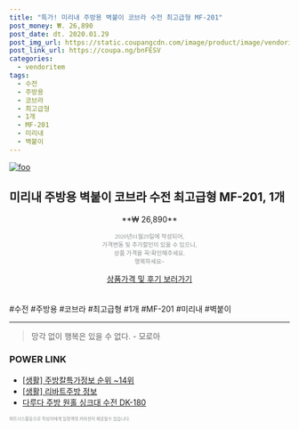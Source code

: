 ```yaml
--- 
title: "특가! 미리내 주방용 벽붙이 코브라 수전 최고급형 MF-201" 
post_money: ₩. 26,890 
post_date: dt. 2020.01.29 
post_img_url: https://static.coupangcdn.com/image/product/image/vendoritem/2019/01/09/3213121435/0ffe73b0-6506-4f2d-acc7-8908da86ebb9.jpg 
post_link_url: https://coupa.ng/bnFESV 
categories: 
  - vendoritem 
tags: 
  - 수전 
  - 주방용 
  - 코브라 
  - 최고급형 
  - 1개 
  - MF-201 
  - 미리내 
  - 벽붙이 
--- 
```

[![foo](https://static.coupangcdn.com/image/product/image/vendoritem/2019/01/09/3213121435/0ffe73b0-6506-4f2d-acc7-8908da86ebb9.jpg)](https://coupa.ng/bnFESV) 

## 미리내 주방용 벽붙이 코브라 수전 최고급형 MF-201, 1개 
<p style="text-align: center;">**₩ 26,890**</p> 
<p style="text-align: center;"><span style="color: #898c8f; font-family: Georgia,Times,serif; font-size: 0.75em;">2020년01월29일에 작성되어, <br>가격변동 및 추가할인이 있을 수 있으니,<br> 상품 가격을 꼭!확인해주세요.<br>행복하세요~</span> 
</p>	 
<div markdown="0" style="text-align: center;"><a href="https://coupa.ng/bnFESV" class="btn btn--success">상품가격 및 후기 보러가기</a></div> 
<br><br> 
  #수전 #주방용 #코브라 #최고급형 #1개 #MF-201 #미리내 #벽붙이 
<hr> 

> 망각 없이 행복은 있을 수 없다. - 모로아 


### POWER LINK

* <a href="https://blog.naver.com/fasyy4321/221772170288" target="_blank"> [생활] 주방칼특가정보 순위 ~14위</a>
* <a href="https://blog.naver.com/sakai111/221764574160" target="_blank"> [생활] 리바트주방 정보 </a>
* <a href="https://blog.naver.com/fasyy4321/221790232687" target="_blank">다루다 주방 원홀 싱크대 수전 DK-180</a>

<span style="color: #898c8f; font-family: Georgia,Times,serif; font-size: 0.55em;">파트너스활동으로 작성자에게 일정액의 커미션이 제공될수 있습니다.</span> 
